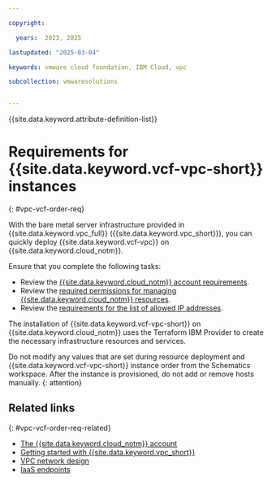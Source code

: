 ```yaml
---

copyright:

  years:  2023, 2025

lastupdated: "2025-03-04"

keywords: vmware cloud foundation, IBM Cloud, vpc

subcollection: vmwaresolutions


---
```


{{site.data.keyword.attribute-definition-list}}

# Requirements for {{site.data.keyword.vcf-vpc-short}} instances
{: #vpc-vcf-order-req}

With the bare metal server infrastructure provided in {{site.data.keyword.vpc_full}} ({{site.data.keyword.vpc_short}}), you can quickly deploy {{site.data.keyword.vcf-vpc}} on {{site.data.keyword.cloud_notm}}.

Ensure that you complete the following tasks:
* Review the [{{site.data.keyword.cloud_notm}} account requirements](/docs/vmwaresolutions?topic=vmwaresolutions-vpc-vcf-plan#vpc-vcf-plan-acc).
* Review the [required permissions for managing {{site.data.keyword.cloud_notm}} resources](/docs/vmwaresolutions?topic=vmwaresolutions-vpc-vcf-plan#vpc-vcf-plan-permission).
* Review the [requirements for the list of allowed IP addresses](/docs/vmwaresolutions?topic=vmwaresolutions-trbl_vcf_vpc_allowlist_ip).

The installation of {{site.data.keyword.vcf-vpc-short}} on {{site.data.keyword.cloud_notm}} uses the Terraform IBM Provider to create the necessary infrastructure resources and services.

Do not modify any values that are set during resource deployment and {{site.data.keyword.vcf-vpc-short}} instance order from the Schematics workspace. After the instance is provisioned, do not add or remove hosts manually.
{: attention}

## Related links
{: #vpc-vcf-order-req-related}

* [The {{site.data.keyword.cloud_notm}} account](/docs/vmwaresolutions?topic=vmwaresolutions-signing_required_accounts#signing_required_accounts-cloud)
* [Getting started with {{site.data.keyword.vpc_short}}](/docs/vpc?topic=vpc-getting-started)
* [VPC network design](/docs/vmwaresolutions?topic=vmwaresolutions-vpc-vcf-vpc-deployment)
* [IaaS endpoints](/docs/vpc?topic=vpc-service-endpoints-for-vpc#infrastructure-as-a-service-iaas-endpoints)
